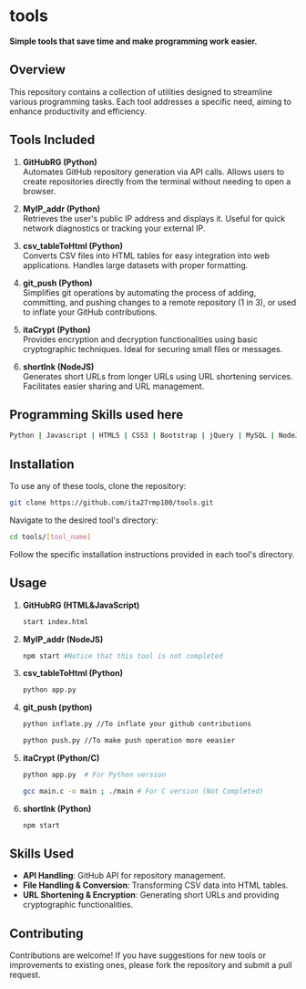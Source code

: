 # tools

**Simple tools that save time and make programming work easier.**

## Overview
This repository contains a collection of utilities designed to streamline various programming tasks. Each tool addresses a specific need, aiming to enhance productivity and efficiency.

## Tools Included

1. **GitHubRG (Python)**  
   Automates GitHub repository generation via API calls. Allows users to create repositories directly from the terminal without needing to open a browser.

2. **MyIP_addr (Python)**  
   Retrieves the user's public IP address and displays it. Useful for quick network diagnostics or tracking your external IP.

3. **csv_tableToHtml (Python)**  
   Converts CSV files into HTML tables for easy integration into web applications. Handles large datasets with proper formatting.

4. **git_push (Python)**  
   Simplifies git operations by automating the process of adding, committing, and pushing changes to a remote repository (1 in 3), or used to inflate your GitHub contributions.

5. **itaCrypt (Python)**  
   Provides encryption and decryption functionalities using basic cryptographic techniques. Ideal for securing small files or messages.

6. **shortlnk (NodeJS)**  
   Generates short URLs from longer URLs using URL shortening services. Facilitates easier sharing and URL management.
## Programming Skills used here 
```bash
Python | Javascript | HTML5 | CSS3 | Bootstrap | jQuery | MySQL | NodeJS | C
```

## Installation
To use any of these tools, clone the repository:

```bash
git clone https://github.com/ita27rmp100/tools.git
```

Navigate to the desired tool's directory:

```bash
cd tools/[tool_name]
```

Follow the specific installation instructions provided in each tool's directory.

## Usage

1. **GitHubRG (HTML&JavaScript)**  
   ```bash
   start index.html
   ```

2. **MyIP_addr (NodeJS)**  
   ```bash
   npm start #Notice that this tool is not completed
   ```

3. **csv_tableToHtml (Python)**  
   ```bash
   python app.py
   ```

4. **git_push (python)**
   ```bash
   python inflate.py //To inflate your github contributions
   ```

   ```bash
   python push.py //To make push operation more eeasier

5. **itaCrypt (Python/C)**  
   ```bash
   python app.py  # For Python version
   ```

   ```bash
   gcc main.c -o main ; ./main # For C version (Not Completed)
   ```

6. **shortlnk (Python)**  
   ```bash
   npm start
   ```

## Skills Used
- **API Handling**: GitHub API for repository management.
- **File Handling & Conversion**: Transforming CSV data into HTML tables.
- **URL Shortening & Encryption**: Generating short URLs and providing cryptographic functionalities.

## Contributing
Contributions are welcome! If you have suggestions for new tools or improvements to existing ones, please fork the repository and submit a pull request.